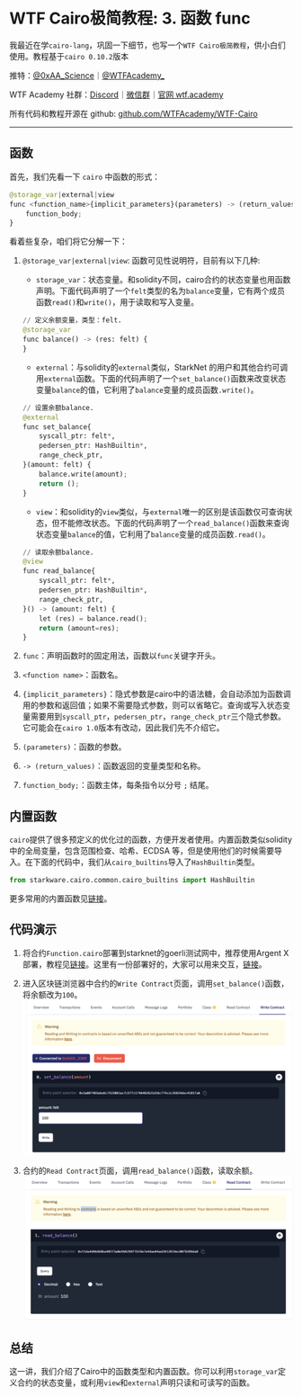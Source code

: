# WTF Cairo极简教程: 3. 函数 func

我最近在学`cairo-lang`，巩固一下细节，也写一个`WTF Cairo极简教程`，供小白们使用。教程基于`cairo 0.10.2`版本

推特：[@0xAA_Science](https://twitter.com/0xAA_Science)｜[@WTFAcademy_](https://twitter.com/WTFAcademy_)

WTF Academy 社群：[Discord](https://discord.wtf.academy)｜[微信群](https://docs.google.com/forms/d/e/1FAIpQLSe4KGT8Sh6sJ7hedQRuIYirOoZK_85miz3dw7vA1-YjodgJ-A/viewform?usp=sf_link)｜[官网 wtf.academy](https://wtf.academy)

所有代码和教程开源在 github: [github.com/WTFAcademy/WTF-Cairo](https://github.com/WTFAcademy/WTF-Cairo)

---

## 函数

首先，我们先看一下 `cairo` 中函数的形式：
```python
@storage_var|external|view
func <function_name>{implicit_parameters}(parameters) -> (return_values){
    function_body;
}
```

看着些复杂，咱们将它分解一下：

1. `@storage_var|external|view`: 函数可见性说明符，目前有以下几种:
    - `storage_var`：状态变量。和solidity不同，cairo合约的状态变量也用函数声明。下面代码声明了一个`felt`类型的名为`balance`变量，它有两个成员函数`read()`和`write()`，用于读取和写入变量。
    ```python
    // 定义余额变量，类型：felt.
    @storage_var
    func balance() -> (res: felt) {
    }
    ```

    - `external`：与solidity的`external`类似，StarkNet 的用户和其他合约可调用`external`函数。下面的代码声明了一个`set_balance()`函数来改变状态变量`balance`的值，它利用了`balance`变量的成员函数`.write()`。
    ```python
    // 设置余额balance.
    @external
    func set_balance{
        syscall_ptr: felt*,
        pedersen_ptr: HashBuiltin*,
        range_check_ptr,
    }(amount: felt) {
        balance.write(amount);
        return ();
    }
    ```

    - `view`：和solidity的`view`类似，与`external`唯一的区别是该函数仅可查询状态，但不能修改状态。下面的代码声明了一个`read_balance()`函数来查询状态变量`balance`的值，它利用了`balance`变量的成员函数`.read()`。
    ```python
    // 读取余额balance.
    @view
    func read_balance{
        syscall_ptr: felt*,
        pedersen_ptr: HashBuiltin*,
        range_check_ptr,
    }() -> (amount: felt) {
        let (res) = balance.read();
        return (amount=res);
    }
    ```

2. `func`：声明函数时的固定用法，函数以`func`关键字开头。

3. `<function name>`：函数名。

4. `{implicit_parameters}`：隐式参数是cairo中的语法糖，会自动添加为函数调用的参数和返回值；如果不需要隐式参数，则可以省略它。查询或写入状态变量需要用到`syscall_ptr`，`pedersen_ptr`，`range_check_ptr`三个隐式参数。它可能会在`cairo 1.0`版本有改动，因此我们先不介绍它。

5.  `(parameters)`：函数的参数。
6. `-> (return_values)`：函数返回的变量类型和名称。
7. `function_body;`：函数主体，每条指令以分号 `;` 结尾。

## 内置函数

`cairo`提供了很多预定义的优化过的函数，方便开发者使用。内置函数类似solidity中的全局变量，包含范围检查、哈希、ECDSA 等，但是使用他们的时候需要导入。在下面的代码中，我们从`cairo_builtins`导入了`HashBuiltin`类型。

```python
from starkware.cairo.common.cairo_builtins import HashBuiltin
```

更多常用的内置函数见[链接](https://github.com/starkware-libs/cairo-lang/tree/master/src/starkware/cairo/common)。

## 代码演示

1. 将合约`Function.cairo`部署到starknet的goerli测试网中，推荐使用Argent X部署，教程见[链接](https://www.argent.xyz/blog/understanding-the-universal-deployer-contract/)。这里有一份部署好的，大家可以用来交互，[链接](https://testnet.starkscan.co/contract/0x0352654644b53b008b9fd565846cca116c0911d0eeabb57df00b55ed77ad211e)。

2. 进入区块链浏览器中合约的`Write Contract`页面，调用`set_balance()`函数，将余额改为`100`。
![](./img/3-1.png)

3. 合约的`Read Contract`页面，调用`read_balance()`函数，读取余额。
![](./img/3-2.png)

## 总结

这一讲，我们介绍了Cairo中的函数类型和内置函数。你可以利用`storage_var`定义合约的状态变量，或利用`view`和`external`声明只读和可读写的函数。
